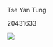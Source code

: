 Tse Yan Tung

20431633

![](https://https://raw.githubusercontent.com/yttse/comp3111-lab1-demo/master/image.png)